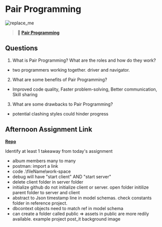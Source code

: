 # Pair Programming

![replace_me](https://codeworks.blob.core.windows.net/public/assets/img/illustrations/placeholder.svg)

> **📖 [Pair Programming](https://codeworksacademy.com/fs-student-guide/resources/wk7/01-Pair-Programming)**

## Questions

1. What is Pair Programming? What are the roles and how do they work?
  - two programmers working together. driver and navigator. 
2. What are some benefits of Pair Programming?
  - Improved code quality, Faster problem-solving, Better communication, Skill sharing
3. What are some drawbacks to Pair Programming?
  - potential clashing styles could hinder progress
## Afternoon Assignment Link

**[Repo](https://github.com/wstippetts/towerCheck.git)**

Identify at least 1 takeaway from today's assignment
- album members many to many
- postman: import a link 
- code .\fileName\work-space
- debug will have "start client" AND "start server"
- delete client folder in server folder
- initialize github do not initialize client or server. open folder initilize parent folder to server and client
- abstract to Json timestamp line in model schemas. check constants folder in reference project.
-  dbcontext objects need to match ref in model schema
- can create a folder called public => assets in public are more redily available. example project post_it background image
